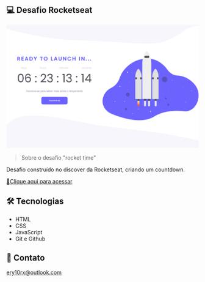 ## 💻 Desafio Rocketseat

![preview](./github/preview.png)

> Sobre o desafio "rocket time"

Desafio construído no discover da Rocketseat, criando um countdown.

[🔗Clique aqui para acessar](ery10.github.io/Countdown/)

##  🛠 Tecnologias

- HTML
- CSS
- JavaScript
- Git e Github

## 💙 Contato

ery10rx@outlook.com